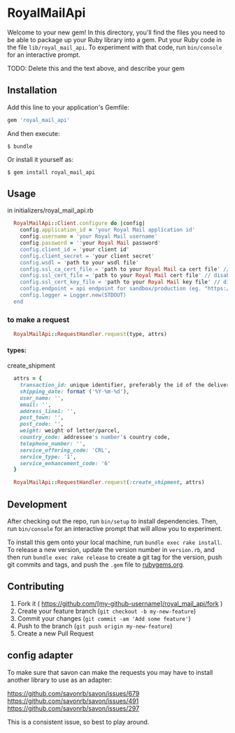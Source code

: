 # RoyalMailApi

Welcome to your new gem! In this directory, you'll find the files you need to be able to package up your Ruby library into a gem. Put your Ruby code in the file `lib/royal_mail_api`. To experiment with that code, run `bin/console` for an interactive prompt.

TODO: Delete this and the text above, and describe your gem

## Installation

Add this line to your application's Gemfile:

```ruby
gem 'royal_mail_api'
```

And then execute:

    $ bundle

Or install it yourself as:

    $ gem install royal_mail_api

## Usage

in initializers/royal_mail_api.rb

```ruby
  RoyalMailApi::Client.configure do |config|
    config.application_id = 'your Royal Mail application id'
    config.username = 'your Royal Mail username'
    config.password = ''your Royal Mail password'
    config.client_id = 'your client id'
    config.client_secret = 'your client secret'
    config.wsdl = 'path to your wsdl file'
    config.ssl_ca_cert_file = 'path to your Royal Mail ca cert file' // disabled for development use
    config.ssl_cert_file = 'path to your Royal Mail cert file' // disabled for development use
    config.ssl_cert_key_file = 'path to your Royal Mail key file' // disabled for development use
    config.endpoint = api endpoint for sandbox/production (eg. "https://api.royalmail.com/shipping/onboarding" or "https://api.royalmail.net/shipping/v2")
    config.logger = Logger.new(STDOUT)
  end
```

### to make a request

```ruby
  RoyalMailApi::RequestHandler.request(type, attrs)
```

#### types:

create_shipment

```ruby
  attrs = {
    transaction_id: unique identifier, preferably the id of the delivery in your system,
    shipping_date: format ('%Y-%m-%d'),
    user_name: '',
    email: '',
    address_line1: '',
    post_town: '',
    post_code: '',
    weight: weight of letter/parcel,
    country_code: addressee's number's country code,
    telephone_number: '',
    service_offering_code: 'CRL',
    service_type: '1',
    service_enhancement_code: '6'
  }

  RoyalMailApi::RequestHandler.request(:create_shipment, attrs)
```

## Development

After checking out the repo, run `bin/setup` to install dependencies. Then, run `bin/console` for an interactive prompt that will allow you to experiment.

To install this gem onto your local machine, run `bundle exec rake install`. To release a new version, update the version number in `version.rb`, and then run `bundle exec rake release` to create a git tag for the version, push git commits and tags, and push the `.gem` file to [rubygems.org](https://rubygems.org).

## Contributing

1. Fork it ( https://github.com/[my-github-username]/royal_mail_api/fork )
2. Create your feature branch (`git checkout -b my-new-feature`)
3. Commit your changes (`git commit -am 'Add some feature'`)
4. Push to the branch (`git push origin my-new-feature`)
5. Create a new Pull Request

## config adapter
  To make sure that savon can make the requests you may have to install another library to use as an adapter:

  https://github.com/savonrb/savon/issues/679
  https://github.com/savonrb/savon/issues/491
  https://github.com/savonrb/savon/issues/297

  This is a consistent issue, so best to play around. 
